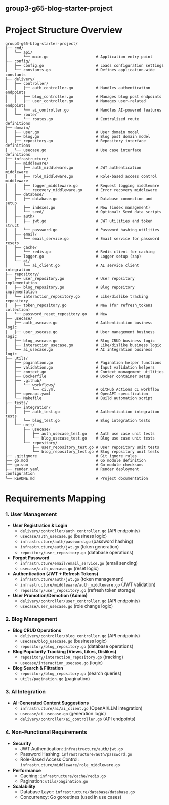 ## group3-g65-blog-starter-project

# Project Structure Overview

```
group3-g65-blog-starter-project/
├── cmd/
│   └── api/
│       └── main.go                     # Application entry point
├── config/
│   ├── config.go                       # Loads configuration settings
│   └── constants.go                    # Defines application-wide constants
├── delivery/
│   ├── controller/
│   │   ├── auth_controller.go          # Handles authentication endpoints
│   │   ├── blog_controller.go          # Manages blog post endpoints
│   │   ├── user_controller.go          # Manages user-related endpoints
│   │   └── ai_controller.go            # Handles AI-powered features
│   └── route/
│       └── routes.go                   # Centralized route definitions
├── domain/
│   ├── user.go                         # User domain model
│   ├── blog.go                         # Blog post domain model
│   ├── repository.go                   # Repository interface definitions
│   └── usecase.go                      # Use case interface definitions
├── infrastructure/
│   ├── middleware/
│   │   ├── auth_middleware.go          # JWT authentication middleware
│   │   ├── role_middleware.go          # Role-based access control middleware
│   │   ├── logger_middleware.go        # Request logging middleware
│   │   └── recovery_middleware.go      # Error recovery middleware
│   ├── database/
│   │   ├── database.go                 # Database connection and setup
│   │   ├── indexes.go                  # New (index management)
│   │   └── seed/                       # Optional: Seed data scripts
│   ├── auth/
│   │   ├── jwt.go                      # JWT utilities and token struct
│   │   └── password.go                 # Password hashing utilities
│   ├── email/
│   │   └── email_service.go            # Email service for password resets
│   ├── cache/
│   │   └── redis.go                    # Redis client for caching
│   ├── logger.go                       # Logger setup (zap)
│   └── ai/
│       └── ai_client.go                # AI service client integration
├── repository/
│   ├── user_repository.go              # User repository implementation
│   ├── blog_repository.go              # Blog repository implementation
│   └── interaction_repository.go       # Like/dislike tracking repository
│   ├── token_repository.go             # New (for refresh_tokens collection)
│   └── password_reset_repository.go    # New
├── usecase/
│   ├── auth_usecase.go                 # Authentication business logic
│   ├── user_usecase.go                 # User management business logic
│   ├── blog_usecase.go                 # Blog CRUD business logic
│   ├── interaction_usecase.go          # Like/dislike business logic
│   └── ai_usecase.go                   # AI integration business logic
├── utils/
│   ├── pagination.go                   # Pagination helper functions
│   ├── validation.go                   # Input validation helpers
│   ├── context.go                      # Context management utilities
│   ├── Dockerfile                      # Docker container setup
│   ├── .github/
│   │   └── workflows/
│   │       └── ci.yml                  # GitHub Actions CI workflow
│   ├── openapi.yaml                    # OpenAPI specification
│   └── Makefile                        # Build automation script
├── tests/
│   ├── integration/
│   │   ├── auth_test.go                # Authentication integration tests
│   │   └── blog_test.go                # Blog integration tests
│   └── unit/
│       ├── usecase/
│       │   ├── auth_usecase_test.go    # Auth use case unit tests
│       │   └── blog_usecase_test.go    # Blog use case unit tests
│       └── repository/
│           ├── user_repository_test.go # User repository unit tests
│           └── blog_repository_test.go # Blog repository unit tests
├── .gitignore                          # Git ignore rules
├── go.mod                              # Go module definition
├── go.sum                              # Go module checksums
├── render.yaml                         # Render deployment configuration
└── README.md                           # Project documentation
```

# Requirements Mapping

### 1. User Management
- **User Registration & Login**
    - `delivery/controller/auth_controller.go` (API endpoints)
    - `usecase/auth_usecase.go` (business logic)
    - `infrastructure/auth/password.go` (password hashing)
    - `infrastructure/auth/jwt.go` (token generation)
    - `repository/user_repository.go` (database operations)
- **Forgot Password**
    - `infrastructure/email/email_service.go` (email sending)
    - `usecase/auth_usecase.go` (reset logic)
- **Authentication (JWT + Refresh Tokens)**
    - `infrastructure/auth/jwt.go` (token management)
    - `infrastructure/middleware/auth_middleware.go` (JWT validation)
    - `repository/user_repository.go` (refresh token storage)
- **User Promotion/Demotion (Admin)**
    - `delivery/controller/user_controller.go` (API endpoints)
    - `usecase/user_usecase.go` (role change logic)

### 2. Blog Management
- **Blog CRUD Operations**
    - `delivery/controller/blog_controller.go` (API endpoints)
    - `usecase/blog_usecase.go` (business logic)
    - `repository/blog_repository.go` (database operations)
- **Blog Popularity Tracking (Views, Likes, Dislikes)**
    - `repository/interaction_repository.go` (tracking)
    - `usecase/interaction_usecase.go` (logic)
- **Blog Search & Filtration**
    - `repository/blog_repository.go` (search queries)
    - `utils/pagination.go` (pagination)

### 3. AI Integration
- **AI-Generated Content Suggestions**
    - `infrastructure/ai/ai_client.go` (OpenAI/LLM integration)
    - `usecase/ai_usecase.go` (generation logic)
    - `delivery/controller/ai_controller.go` (API endpoints)

### 4. Non-Functional Requirements
- **Security**
    - JWT Authentication: `infrastructure/auth/jwt.go`
    - Password Hashing: `infrastructure/auth/password.go`
    - Role-Based Access Control: `infrastructure/middleware/role_middleware.go`
- **Performance**
    - Caching: `infrastructure/cache/redis.go`
    - Pagination: `utils/pagination.go`
- **Scalability**
    - Database Layer: `infrastructure/database/database.go`
    - Concurrency: Go goroutines (used in use cases)